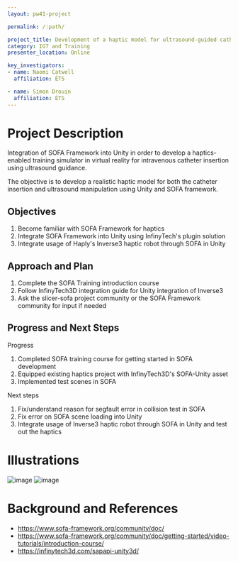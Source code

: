 ```yaml
---
layout: pw41-project

permalink: /:path/

project_title: Development of a haptic model for ultrasound-guided catheter insertion
category: IGT and Training
presenter_location: Online

key_investigators:
- name: Naomi Catwell
  affiliation: ÉTS

- name: Simon Drouin
  affiliation: ÉTS
---
```


# Project Description

Integration of SOFA Framework into Unity in order to develop a haptics-enabled training simulator in virtual reality for intravenous catheter insertion using ultrasound guidance.

The objective is to develop a realistic haptic model for both the catheter insertion and ultrasound manipulation using Unity and SOFA framework.

## Objectives

<!-- Describe here WHAT you would like to achieve (what you will have as end result). -->

1. Become familiar with SOFA Framework for haptics
2. Integrate SOFA Framework into Unity using InfinyTech's plugin solution
3. Integrate usage of Haply's Inverse3 haptic robot through SOFA in Unity

## Approach and Plan

<!-- Describe here HOW you would like to achieve the objectives stated above. Describe specific steps of **what you plan to do** to achieve the above described objectives.-->

1. Complete the SOFA Training introduction course 
2. Follow InfinyTech3D integration guide for Unity integration of Inverse3
3. Ask the slicer-sofa project community or the SOFA Framework community for input if needed

## Progress and Next Steps

<!-- Update this section as you make progress, describing of what you have ACTUALLY DONE.
     If there are specific steps that you could not complete then you can describe them here, too. -->

Progress
1. Completed SOFA training course for getting started in SOFA development
2. Equipped existing haptics project with InfinyTech3D's SOFA-Unity asset
3. Implemented test scenes in SOFA

Next steps
1. Fix/understand reason for segfault error in collision test in SOFA
2. Fix error on SOFA scene loading into Unity
3. Integrate usage of Inverse3 haptic robot through SOFA in Unity and test out the haptics

# Illustrations

<!-- Add pictures and links to videos that demonstrate what has been accomplished.
![Description of picture](Example2.jpg)
![Some more images](Example2.jpg)
-->
![image](https://github.com/NA-MIC/ProjectWeek/assets/35537740/f146afd7-081a-4c3c-b5dc-665243482a46)
![image](https://github.com/NA-MIC/ProjectWeek/assets/35537740/bb533c6c-ba67-4968-812c-96990d7f5540)


# Background and References

<!-- If you developed any software, include link to the source code repository.
     If possible, also add links to sample data, and to any relevant publications. -->

- https://www.sofa-framework.org/community/doc/
- https://www.sofa-framework.org/community/doc/getting-started/video-tutorials/introduction-course/
- https://infinytech3d.com/sapapi-unity3d/
